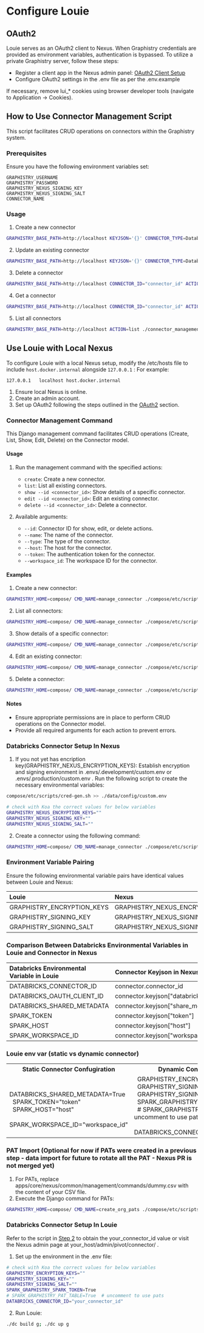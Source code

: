# Configure Louie
## OAuth2 
Louie serves as an OAuth2 client to Nexus. When Graphistry credentials are provided as environment variables, authentication is bypassed. To utilize a private Graphistry server, follow these steps: 
 
- Register a client app in the Nexus admin panel: [OAuth2 Client Setup](https://github.com/graphistry/graphistry/wiki/OAuth2-Client-Setup) 
- Configure OAuth2 settings in the  .env  file as per the  .env.example  
 
If necessary, remove  lui_*  cookies using browser developer tools (navigate to Application -> Cookies). 

## How to Use Connector Management Script
This script facilitates CRUD operations on connectors within the Graphistry system.
### Prerequisites

Ensure you have the following environment variables set:

    GRAPHISTRY_USERNAME
    GRAPHISTRY_PASSWORD
    GRAPHISTRY_NEXUS_SIGNING_KEY
    GRAPHISTRY_NEXUS_SIGNING_SALT
    CONNECTOR_NAME

### Usage

1. Create a new connector
```bash
GRAPHISTRY_BASE_PATH=http://localhost KEYJSON='{}' CONNECTOR_TYPE=Databrics CONNECTOR_NAME="MyConnector" ACTION=create ./connector_management.sh
```
2. Update an existing connector
```bash
GRAPHISTRY_BASE_PATH=http://localhost KEYJSON='{}' CONNECTOR_TYPE=Databrics CONNECTOR_ID="connector_id" CONNECTOR_NAME="UpdatedConnector" ACTION=update ./connector_management.sh

```
3. Delete a connector
```bash
GRAPHISTRY_BASE_PATH=http://localhost CONNECTOR_ID="connector_id" ACTION=delete ./connector_management.sh

```
4. Get a connector
```bash
GRAPHISTRY_BASE_PATH=http://localhost CONNECTOR_ID="connector_id" ACTION=get ./connector_management.sh

```
5. List all connectors
```bash
GRAPHISTRY_BASE_PATH=http://localhost ACTION=list ./connector_management.sh

```
 
## Use Louie with Local Nexus 
To configure Louie with a local Nexus setup, modify the  /etc/hosts  file to include  `host.docker.internal`  alongside  `127.0.0.1` :
For example:
```
127.0.0.1	localhost host.docker.internal
```
1. Ensure local Nexus is online. 
2. Create an admin account. 
3. Set up OAuth2 following the steps outlined in the [OAuth2](#oauth2) section.

### Connector Management Command 
This Django management command facilitates CRUD operations (Create, List, Show, Edit, Delete) on the Connector model. 
 
#### Usage 

1. Run the management command with the specified actions:
    - `create`: Create a new connector.
    - `list`: List all existing connectors.
    - `show --id <connector_id>`: Show details of a specific connector.
    - `edit --id <connector_id>`: Edit an existing connector.
    - `delete --id <connector_id>`: Delete a connector.

2. Available arguments:
    - `--id`: Connector ID for show, edit, or delete actions.
    - `--name`: The name of the connector.
    - `--type`: The type of the connector.
    - `--host`: The host for the connector.
    - `--token`: The authentication token for the connector.
    - `--workspace_id`: The workspace ID for the connector.

#### Examples

1. Create a new connector:
```bash
GRAPHISTRY_HOME=compose/ CMD_NAME=manage_connector ./compose/etc/scripts/nexus-command.sh create --name "ConnectorName" --type "ConnectorType" --host "ConnectorHost" --token "AuthenticationToken" --workspace_id "WorkspaceID"
```
2. List all connectors:
```bash
GRAPHISTRY_HOME=compose/ CMD_NAME=manage_connector ./compose/etc/scripts/nexus-command.sh list
```
3. Show details of a specific connector:
```bash
GRAPHISTRY_HOME=compose/ CMD_NAME=manage_connector ./compose/etc/scripts/nexus-command.sh show --id <connector_id>
```
4. Edit an existing connector:
```bash
GRAPHISTRY_HOME=compose/ CMD_NAME=manage_connector ./compose/etc/scripts/nexus-command.sh edit --id <connector_id> --name "NewName" --type "NewType"
```
5. Delete a connector:
```bash
GRAPHISTRY_HOME=compose/ CMD_NAME=manage_connector ./compose/etc/scripts/nexus-command.sh delete --id <connector_id>
```

#### Notes

- Ensure appropriate permissions are in place to perform CRUD operations on the Connector model. 
- Provide all required arguments for each action to prevent errors. 
 
### Databricks Connector Setup In Nexus 
1. If you not yet has encription key(GRAPHISTRY_NEXUS_ENCRYPTION_KEYS): Establish encryption and signing environment in  .envs/.development/custom.env  or  .envs/.production/custom.env . Run the following script to create the necessary environmental variables:
```bash
compose/etc/scripts/cred-gen.sh >> ./data/config/custom.env
```
```bash
# check with Koa the correct values for below variables
GRAPHISTRY_NEXUS_ENCRYPTION_KEYS=""
GRAPHISTRY_NEXUS_SIGNING_KEY=""
GRAPHISTRY_NEXUS_SIGNING_SALT=""
```
2. Create a connector using the following command:
```bash
GRAPHISTRY_HOME=compose/ CMD_NAME=manage_connector ./compose/etc/scripts/nexus-command.sh create --name "ConnectorName" --type "ConnectorType" --host "ConnectorHost" --token "AuthenticationToken" --workspace_id "WorkspaceID"

```

### Environment Variable Pairing 
Ensure the following environmental variable pairs have identical values between Louie and Nexus: 
 
| Louie | Nexus | 
|:-- |:-- | 
| GRAPHISTRY_ENCRYPTION_KEYS | GRAPHISTRY_NEXUS_ENCRYPTION_KEYS | 
| GRAPHISTRY_SIGNING_KEY | GRAPHISTRY_NEXUS_SIGNING_KEY | 
| GRAPHISTRY_SIGNING_SALT | GRAPHISTRY_NEXUS_SIGNING_SALT | 
 
### Comparison Between Databricks Environmental Variables in Louie and Connector in Nexus 
| Databricks Environmental Variable in Louie | Connector Keyjson in Nexus | 
|:-- |:-- | 
| DATABRICKS_CONNECTOR_ID | connector.connector_id | 
| DATABRICKS_OAUTH_CLIENT_ID | connector.keyjson["databricks_oauth_client_id"] | 
| DATABRICKS_SHARED_METADATA | connector.keyjson["share_metadata"] | 
| SPARK_TOKEN | connector.keyjson["token"] | 
| SPARK_HOST | connector.keyjson["host"] | 
| SPARK_WORKSPACE_ID | connector.keyjson["workspace_id"] | 

### Louie env var (static vs dynamic connector)
<table>
  <tr>
    <th>Static Connector Confugiration</th>
    <th>Dynamic Connector Confugiration</th>
  </tr>
  <tr>
    <td>
        &nbsp;
        DATABRICKS_SHARED_METADATA=True
        <br>&nbsp;
        SPARK_TOKEN="token"
        <br>&nbsp;
        SPARK_HOST="host"
        <br>&nbsp;
        SPARK_WORKSPACE_ID="workspace_id"
    </td>
    <td>
        &nbsp;
        GRAPHISTRY_ENCRYPTION_KEYS=""
        <br>&nbsp;
        GRAPHISTRY_SIGNING_KEY=""
        <br>&nbsp;
        GRAPHISTRY_SIGNING_SALT=""
        <br>&nbsp;
        SPARK_GRAPHISTRY_SPARK_TOKEN=True
        <br>&nbsp;
        # SPARK_GRAPHISTRY_PAT_TABLE=True  # uncomment to use pats
        <br>&nbsp;
        DATABRICKS_CONNECTOR_ID="your_connector_id"
    </td>
  </tr>
</table>

 
### PAT Import (Optional for now if PATs were created in a previous step - data import for future to rotate all the PAT - Nexus PR is not merged yet) 
1. For PATs, replace  apps/core/nexus/common/management/commands/dummy.csv  with the content of your CSV file. 
2. Execute the Django command for PATs:

```bash
GRAPHISTRY_HOME=compose/ CMD_NAME=create_org_pats ./compose/etc/scripts/nexus-command.sh
```

### Databricks Connector Setup In Louie 
Refer to the script in [Step 2](#databricks-connector-setup-in-nexus) to obtain the  your_connector_id  value or visit the Nexus admin page at  your_host/admin/pivot/connector/ . 
 
1. Set up the environment in the  .env  file:
```bash
# check with Koa the correct values for below variables
GRAPHISTRY_ENCRYPTION_KEYS=""
GRAPHISTRY_SIGNING_KEY=""
GRAPHISTRY_SIGNING_SALT=""
SPARK_GRAPHISTRY_SPARK_TOKEN=True
# SPARK_GRAPHISTRY_PAT_TABLE=True  # uncomment to use pats
DATABRICKS_CONNECTOR_ID="your_connector_id"
```
2. Run Louie:
```bash
./dc build g; ./dc up g
```
